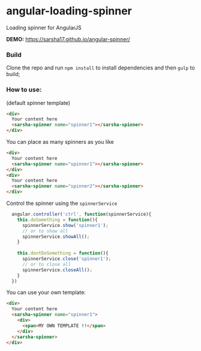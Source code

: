 # angular-loading-spinner
Loading spinner for AngularJS

__DEMO:__ https://sarsha17.github.io/angular-spinner/

### Build
Clone the repo and run `npm install` to install dependencies and then `gulp` to build;

### How to use:
(default spinner template)

````html
<div>
  Your content here
  <sarsha-spinner name="spinner1"></sarsha-spinner>
</div>
````

You can place as many spinners as you like
````html
<div>
  Your content here
  <sarsha-spinner name="spinner1"></sarsha-spinner>
</div>
<div>
  Your content here
  <sarsha-spinner name="spinner2"></sarsha-spinner>
</div>
````


Control the spinner using the `spinnerService`

````javascript
  angular.controller('ctrl', function(spinnerService){
    this.doSomething = function(){
      spinnerService.show('spinner1'); 
      // or to show all
      spinnerService.showAll();
    }
    
    this.dontDoSomething = function(){
      spinnerService.close('spinner1');
      // or to close all
      spinnerService.closeAll();
    }
  })
````

You can use your own template:

````html
<div>
  Your content here
  <sarsha-spinner name="spinner1">
    <div>
      <span>MY OWN TEMPLATE !!</span>
    </div>
  </sarsha-spinner>
</div>
````
